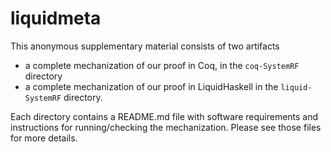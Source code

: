 # liquidmeta

This anonymous supplementary material consists of two artifacts
  - a complete mechanization of our proof in Coq, in the `coq-SystemRF` directory
  - a complete mechanization of our proof in LiquidHaskell in the `liquid-SystemRF` directory.

Each directory contains a README.md file with software requirements and instructions for running/checking the mechanization. Please see those files for more details.
